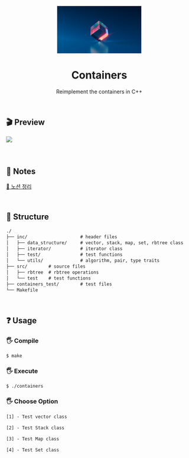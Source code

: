 <div align="center">
  <img src="https://github.com/S0YKIM/Cub3d/blob/main/img/cube.jpg" height="128px" alt="cub3d" >
  <h1>Containers</h1>
  <p> Reimplement the containers in C++ </p>
</div>
</br>

## 🎬 Preview
![](https://github.com/S0YKIM/Cub3d/blob/main/img/simulation.gif?raw=true)
</br></br></br>

## 🚀 Notes

[🔗 노션 정리](https://pouncing-elbow-0a4.notion.site/Ft_containers-87b88536d35c411c90dfd2c30255680e)

</br>

## 🚧 Structure
```
./
├── inc/					# header files
│   ├── data_structure/		# vector, stack, map, set, rbtree class
│   ├── iterator/			# iterator class
│   ├── test/				# test functions
│   └── utils/				# algorithm, pair, type traits
├── src/		# source files
│   ├── rbtree	# rbtree operations
│   └── test	# test functions
├── containers_test/		# test files
└── Makefile
```

</br>

## ❓ Usage

### 🖐️ Compile
```
$ make
```

### 🖐️ Execute
```
$ ./containers
```


### 🖐️ Choose Option
```
[1] - Test vector class
```
```
[2] - Test Stack class
```
```
[3] - Test Map class
```
```
[4] - Test Set class
```
</br>

